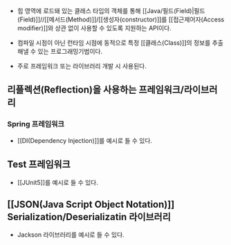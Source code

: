 - 힙 영역에 로드돼 있는 클래스 타입의 객체를 통해 [[Java/필드(Field)|필드(Field)]]//[[메서드(Method)]]/[[생성자(constructor)]]를 [[접근제어자(Access modifier)]]와 상관 없이 사용할 수 있도록 지원하는 API이다.

- 컴파일 시점이 아닌 런타임 시점에 동적으로 특정 [[클래스(Class)]]의 정보를 추출해낼 수 있는 프로그래밍기법이다.
- 주로 프레임워크 또는 라이브러리 개발 시 사용된다.

## 리플렉션(Reflection)을 사용하는 프레임워크/라이브러리

### Spring 프레임워크

- [[DI(Dependency Injection)]]를 예시로 들 수 있다.

## Test 프레임워크

- [[JUnit5]]를 예시로 들 수 있다.

## [[JSON(Java Script Object Notation)]] Serialization/Deserializatin 라이브러리

- Jackson 라이브러리를 예시로 들 수 있다.